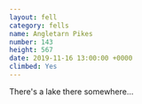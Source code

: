 ```yaml
---
layout: fell
category: fells
name: Angletarn Pikes
number: 143
height: 567
date: 2019-11-16 13:00:00 +0000
climbed: Yes
---
```

There's a lake there somewhere...
